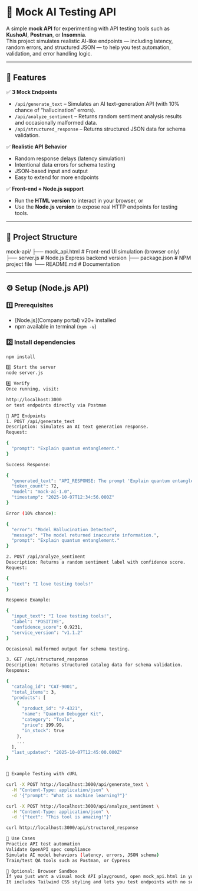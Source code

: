 # 🧠 Mock AI Testing API

A simple **mock API** for experimenting with API testing tools such as **KushoAI**, **Postman**, or **Insomnia**.  
This project simulates realistic AI-like endpoints — including latency, random errors, and structured JSON — to help you test automation, validation, and error handling logic.

---

## 🚀 Features

✅ **3 Mock Endpoints**
- `/api/generate_text` – Simulates an AI text-generation API (with 10% chance of “hallucination” errors).  
- `/api/analyze_sentiment` – Returns random sentiment analysis results and occasionally malformed data.  
- `/api/structured_response` – Returns structured JSON data for schema validation.

✅ **Realistic API Behavior**
- Random response delays (latency simulation)  
- Intentional data errors for schema testing  
- JSON-based input and output  
- Easy to extend for more endpoints  

✅ **Front-end + Node.js support**
- Run the **HTML version** to interact in your browser, or  
- Use the **Node.js version** to expose real HTTP endpoints for testing tools.

---

## 🧩 Project Structure

mock-api/
├── mock_api.html # Front-end UI simulation (browser only)
├── server.js # Node.js Express backend version
├── package.json # NPM project file
└── README.md # Documentation

---

## ⚙️ Setup (Node.js API)

### 1️⃣ Prerequisites
- [Node.js](Company portal) v20+ installed  
- npm available in terminal (`npm -v`)

### 2️⃣ Install dependencies
```bash
npm install

3️⃣ Start the server
node server.js

4️⃣ Verify
Once running, visit:

http://localhost:3000
or test endpoints directly via Postman

🧠 API Endpoints
1. POST /api/generate_text
Description: Simulates an AI text generation response.
Request:

{
  "prompt": "Explain quantum entanglement."
}

Success Response:

{
  "generated_text": "API_RESPONSE: The prompt 'Explain quantum entanglement'...",
  "token_count": 72,
  "model": "mock-ai-1.0",
  "timestamp": "2025-10-07T12:34:56.000Z"
}

Error (10% chance):

{
  "error": "Model Hallucination Detected",
  "message": "The model returned inaccurate information.",
  "prompt": "Explain quantum entanglement."
}

2. POST /api/analyze_sentiment
Description: Returns a random sentiment label with confidence score.
Request:

{
  "text": "I love testing tools!"
}

Response Example:

{
  "input_text": "I love testing tools!",
  "label": "POSITIVE",
  "confidence_score": 0.9231,
  "service_version": "v1.1.2"
}

Occasional malformed output for schema testing.

3. GET /api/structured_response
Description: Returns structured catalog data for schema validation.
Response:

{
  "catalog_id": "CAT-9001",
  "total_items": 3,
  "products": [
    {
      "product_id": "P-4321",
      "name": "Quantum Debugger Kit",
      "category": "Tools",
      "price": 199.99,
      "in_stock": true
    },
    ...
  ],
  "last_updated": "2025-10-07T12:45:00.000Z"
}


🧪 Example Testing with cURL

curl -X POST http://localhost:3000/api/generate_text \
  -H "Content-Type: application/json" \
  -d '{"prompt": "What is machine learning?"}'

curl -X POST http://localhost:3000/api/analyze_sentiment \
  -H "Content-Type: application/json" \
  -d '{"text": "This tool is amazing!"}'

curl http://localhost:3000/api/structured_response

🧰 Use Cases
Practice API test automation
Validate OpenAPI spec compliance
Simulate AI model behaviors (latency, errors, JSON schema)
Train/test QA tools such as Postman, or Cypress

🧩 Optional: Browser Sandbox
If you just want a visual mock API playground, open mock_api.html in your browser.
It includes Tailwind CSS styling and lets you test endpoints with no setup.

